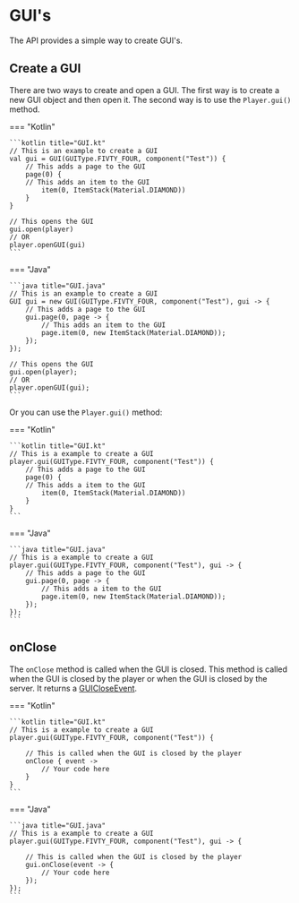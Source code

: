 # GUI's 
The API provides a simple way to create GUI's. 

## Create a GUI
There are two ways to create and open a GUI. The first way is to create a new GUI
object and then open it. The second way is to use the `Player.gui()` method.

=== "Kotlin"

    ```kotlin title="GUI.kt"
    // This is an example to create a GUI
    val gui = GUI(GUIType.FIVTY_FOUR, component("Test")) {
        // This adds a page to the GUI
        page(0) {
        // This adds an item to the GUI
            item(0, ItemStack(Material.DIAMOND))
        }
    }
    
    // This opens the GUI
    gui.open(player) 
    // OR
    player.openGUI(gui)
    ```

=== "Java"
    
    ```java title="GUI.java"
    // This is an example to create a GUI
    GUI gui = new GUI(GUIType.FIVTY_FOUR, component("Test"), gui -> {
        // This adds a page to the GUI
        gui.page(0, page -> {
            // This adds an item to the GUI
            page.item(0, new ItemStack(Material.DIAMOND));
        });
    });
    
    // This opens the GUI
    gui.open(player);
    // OR
    player.openGUI(gui);
    ```

Or you can use the `Player.gui()` method:

=== "Kotlin"

    ```kotlin title="GUI.kt"
    // This is a example to create a GUI
    player.gui(GUIType.FIVTY_FOUR, component("Test")) {
        // This adds a page to the GUI
        page(0) {
        // This adds a item to the GUI
            item(0, ItemStack(Material.DIAMOND))
        }
    }
    ```

=== "Java"
    
    ```java title="GUI.java"
    // This is a example to create a GUI
    player.gui(GUIType.FIVTY_FOUR, component("Test"), gui -> {
        // This adds a page to the GUI
        gui.page(0, page -> {
            // This adds a item to the GUI
            page.item(0, new ItemStack(Material.DIAMOND));
        });
    });
    ```

## onClose
The `onClose` method is called when the GUI is closed. This method is called
when the GUI is closed by the player or when the GUI is closed by the server.
It returns a [GUICloseEvent](pages/gui/close-event).

=== "Kotlin" 

    ```kotlin title="GUI.kt"
    // This is a example to create a GUI
    player.gui(GUIType.FIVTY_FOUR, component("Test")) {
        
        // This is called when the GUI is closed by the player
        onClose { event ->
            // Your code here
        }
    }
    ```

=== "Java"
        
    ```java title="GUI.java"
    // This is a example to create a GUI
    player.gui(GUIType.FIVTY_FOUR, component("Test"), gui -> {
        
        // This is called when the GUI is closed by the player
        gui.onClose(event -> {
            // Your code here
        });
    });
    ```
